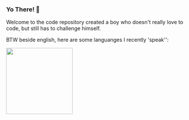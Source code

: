 ### Yo There! 👋

Welcome to the code repository created a boy who doesn't really love to code, but still has to challenge himself.

BTW beside english, here are some languanges I recently 'speak'':

<p align="left">
<a href="https://github.com/farlhmd">


<img height="180em" src="https://github-readme-stats-eight-theta.vercel.app/api/top-langs/?username=farlhmd&layout=compact&langs_count=8&theme=algolia"/>
</a>
</p>

<!--
![Top Langs](https://github-readme-stats.vercel.app/api/top-langs/?username=farlhmd&layout=compact)

  <img height="180em" src="https://github-readme-stats-eight-theta.vercel.app/api?username=farlhmd&show_icons=true&theme=algolia&include_all_commits=true&count_private=true"/>

![Top Langs](https://github-readme-stats.vercel.app/api/top-langs/?username=farlhmd)
https://profile-summary-for-github.com/user/farlhmd
<img src="https://github-readme-stats.vercel.app/api?username=farlhmd">



